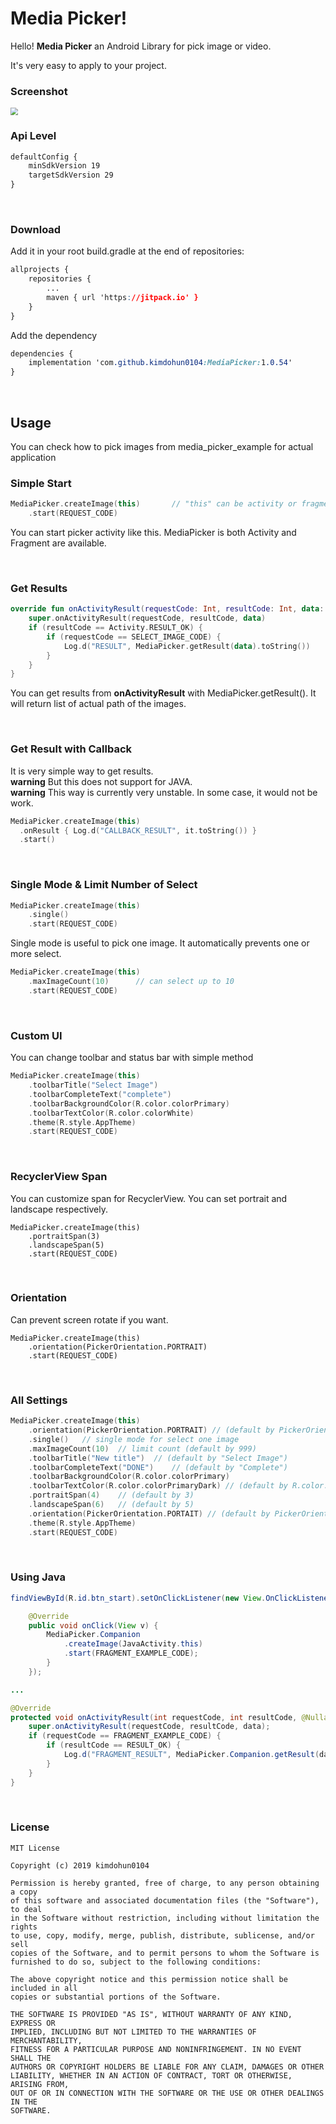 # Media Picker!

Hello! **Media Picker** an Android Library for pick image or video. 

It's very easy to apply to your project.



### Screenshot

<img src="https://user-images.githubusercontent.com/36754680/66700279-c3724a00-ed29-11e9-8604-d2c479ef5f68.png" style="zoom:75%;" />

<br>

### Api Level
```css
defaultConfig {
    minSdkVersion 19
    targetSdkVersion 29
}
```

<br>

### Download

 Add it in your root build.gradle at the end of repositories:

```css
allprojects {
	repositories {
		...
		maven { url 'https://jitpack.io' }
	}
}
```

 Add the dependency

```css
dependencies {
    implementation 'com.github.kimdohun0104:MediaPicker:1.0.54'
}
```

<br>

## Usage

 You can check how to pick images from media_picker_example for actual application

### Simple Start

```kotlin
MediaPicker.createImage(this)		// "this" can be activity or fragment
	.start(REQUEST_CODE)
```

You can start picker activity like this. MediaPicker is both Activity and Fragment are available. 

<br>

### Get Results

```kotlin
override fun onActivityResult(requestCode: Int, resultCode: Int, data: Intent?) {
	super.onActivityResult(requestCode, resultCode, data)
	if (resultCode == Activity.RESULT_OK) {
		if (requestCode == SELECT_IMAGE_CODE) {
			Log.d("RESULT", MediaPicker.getResult(data).toString())
		}
	}
}
```

 You can get results from **onActivityResult** with MediaPicker.getResult(). It will return list of actual path of the images.

<br>

### Get Result with Callback
 It is very simple way to get results.  
 **warning** But this does not support for JAVA.  
 **warning** This way is currently very unstable. In some case, it would not be work.  
 
 ```kotlin
MediaPicker.createImage(this)
   .onResult { Log.d("CALLBACK_RESULT", it.toString()) }
   .start()
 ```

<br>

### Single Mode & Limit Number of Select

```kotlin
MediaPicker.createImage(this)
	.single()
	.start(REQUEST_CODE)
```

  Single mode is useful to pick one image. It automatically prevents one or more select.

```kotlin
MediaPicker.createImage(this)
	.maxImageCount(10) 		// can select up to 10
	.start(REQUEST_CODE)
```

<br>

### Custom UI

 You can change toolbar and status bar with simple method

```kotlin
MediaPicker.createImage(this)
	.toolbarTitle("Select Image")
	.toolbarCompleteText("complete")
	.toolbarBackgroundColor(R.color.colorPrimary)
	.toolbarTextColor(R.color.colorWhite)
	.theme(R.style.AppTheme)
	.start(REQUEST_CODE)
```

<br>

### RecyclerView Span

 You can customize span for RecyclerView. You can set portrait and landscape respectively.

```
MediaPicker.createImage(this)
	.portraitSpan(3)
	.landscapeSpan(5)
	.start(REQUEST_CODE)
```

<br>

### Orientation

 Can prevent screen rotate if you want.

```
MediaPicker.createImage(this)
	.orientation(PickerOrientation.PORTRAIT)
	.start(REQUEST_CODE)
```

<br>

### All Settings

```kotlin
MediaPicker.createImage(this)
	.orientation(PickerOrientation.PORTRAIT) // (default by PickerOrientation.BOTH)
	.single()	// single mode for select one image
	.maxImageCount(10)	// limit count (default by 999)
	.toolbarTitle("New title")	// (default by "Select Image")
	.toolbarCompleteText("DONE")	// (default by "Complete")
	.toolbarBackgroundColor(R.color.colorPrimary)
	.toolbarTextColor(R.color.colorPrimaryDark)	// (default by R.color.colorWhite)
	.portraitSpan(4)	// (default by 3)
	.landscapeSpan(6)	// (default by 5)
	.orientation(PickerOrientation.PORTAIT)	// (default by PickerOrientation.BOTH)
	.theme(R.style.AppTheme)
	.start(REQUEST_CODE)
```

<br>



### Using Java

```java
findViewById(R.id.btn_start).setOnClickListener(new View.OnClickListener() {

	@Override
	public void onClick(View v) {
		MediaPicker.Companion
            .createImage(JavaActivity.this)
			.start(FRAGMENT_EXAMPLE_CODE);
		}
	});

...

@Override
protected void onActivityResult(int requestCode, int resultCode, @Nullable Intent data) {
	super.onActivityResult(requestCode, resultCode, data);
	if (requestCode == FRAGMENT_EXAMPLE_CODE) {
		if (resultCode == RESULT_OK) {
			Log.d("FRAGMENT_RESULT", MediaPicker.Companion.getResult(data).toString());
		}
	}
}
```



<br>



### License

```
MIT License

Copyright (c) 2019 kimdohun0104

Permission is hereby granted, free of charge, to any person obtaining a copy
of this software and associated documentation files (the "Software"), to deal
in the Software without restriction, including without limitation the rights
to use, copy, modify, merge, publish, distribute, sublicense, and/or sell
copies of the Software, and to permit persons to whom the Software is
furnished to do so, subject to the following conditions:

The above copyright notice and this permission notice shall be included in all
copies or substantial portions of the Software.

THE SOFTWARE IS PROVIDED "AS IS", WITHOUT WARRANTY OF ANY KIND, EXPRESS OR
IMPLIED, INCLUDING BUT NOT LIMITED TO THE WARRANTIES OF MERCHANTABILITY,
FITNESS FOR A PARTICULAR PURPOSE AND NONINFRINGEMENT. IN NO EVENT SHALL THE
AUTHORS OR COPYRIGHT HOLDERS BE LIABLE FOR ANY CLAIM, DAMAGES OR OTHER
LIABILITY, WHETHER IN AN ACTION OF CONTRACT, TORT OR OTHERWISE, ARISING FROM,
OUT OF OR IN CONNECTION WITH THE SOFTWARE OR THE USE OR OTHER DEALINGS IN THE
SOFTWARE.
```
